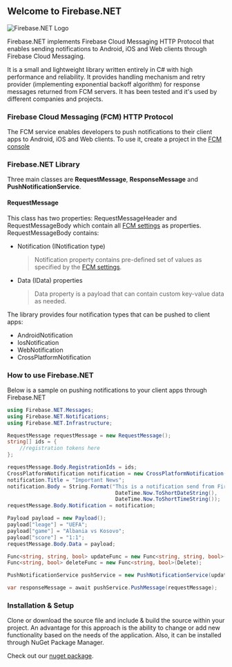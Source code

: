 ## Welcome to Firebase.NET

![Firebase.NET Logo](https://raw.githubusercontent.com/UrimKurtishi/Firebase.NET/master/FirebaseNET.jpg) 

Firebase.NET implements Firebase Cloud Messaging HTTP Protocol that enables sending notifications to Android, iOS and Web clients through Firebase Cloud Messaging. 

It is a small and lightweight library written entirely in C# with high performance and reliability. It provides handling mechanism and retry provider (implementing exponential backoff algorithm) for response messages returned from FCM servers.
It has been tested and it's used by different companies and projects.


### Firebase Cloud Messaging (FCM) HTTP Protocol
The FCM service enables developers to push notifications to their client apps to Android, iOS and Web clients. To use it, create a project in the [FCM console](https://console.firebase.google.com)


### Firebase.NET Library

Three main classes are **RequestMessage**, **ResponseMessage** and **PushNotificationService**.

#### RequestMessage
This class has two properties: RequestMessageHeader and RequestMessageBody which contain all [FCM settings](https://firebase.google.com/docs/cloud-messaging/http-server-ref#downstream-http-messages-json) as properties. RequestMessageBody contains:
* Notification (INotification type)
    > Notification property contains pre-defined set of values as specified by the [FCM settings](https://firebase.google.com/docs/cloud-messaging/http-server-ref#downstream-http-messages-json).
* Data (IData) properties
    > Data property is a payload that can contain custom key-value data as needed.



The library provides four notification types that can be pushed to client apps:
* AndroidNotification
* IosNotification
* WebNotification
* CrossPlatformNotification

### How to use Firebase.NET

Below is a sample on pushing notifications to your client apps through Firebase.NET

```csharp
using Firebase.NET.Messages;
using Firebase.NET.Notifications;
using Firebase.NET.Infrastructure;

RequestMessage requestMessage = new RequestMessage();
string[] ids = {
    //registration tokens here
};

requestMessage.Body.RegistrationIds = ids;
CrossPlatformNotification notification = new CrossPlatformNotification();
notification.Title = "Important News";
notification.Body = String.Format("This is a notification send from Firebase on {0} {1}", 
                                   DateTime.Now.ToShortDateString(),
                                   DateTime.Now.ToShortTimeString());
requestMessage.Body.Notification = notification;

Payload payload = new Payload();
payload["leage"] = "UEFA";
payload["game"] = "Albania vs Kosovo";
payload["score"] = "1:1";
requestMessage.Body.Data = payload;

Func<string, string, bool> updateFunc = new Func<string, string, bool>(Update);
Func<string, bool> deleteFunc = new Func<string, bool>(Delete);

PushNotificationService pushService = new PushNotificationService(updateFunc, deleteFunc);

var responseMessage = await pushService.PushMessage(requestMessage);

```


### Installation & Setup

Clone or download the source file and include & build the source within your project. An advantage for this approach is the ability to change or add new functionality based on the needs of the application.
Also, it can be installed through NuGet Package Manager.

Check out our [nuget package](https://help.github.com/categories/github-pages-basics/).
